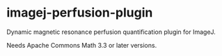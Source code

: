 imagej-perfusion-plugin
=======================

Dynamic magnetic resonance perfusion quantification plugin for ImageJ.

Needs Apache Commons Math 3.3 or later versions.
